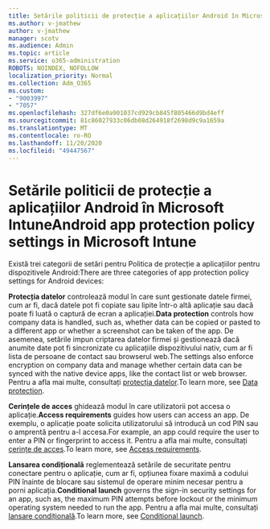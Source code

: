 ```yaml
---
title: Setările politicii de protecție a aplicațiilor Android în Microsoft Intune
ms.author: v-jmathew
author: v-jmathew
manager: scotv
ms.audience: Admin
ms.topic: article
ms.service: o365-administration
ROBOTS: NOINDEX, NOFOLLOW
localization_priority: Normal
ms.collection: Adm_O365
ms.custom:
- "9003997"
- "7057"
ms.openlocfilehash: 327df6e0a901037cd929cb845f805466d9bd4eff
ms.sourcegitcommit: 81c86027933c06db08d264918f2698d9c9a1659a
ms.translationtype: MT
ms.contentlocale: ro-RO
ms.lasthandoff: 11/20/2020
ms.locfileid: "49447567"
---
```

# <a name="android-app-protection-policy-settings-in-microsoft-intune"></a><span data-ttu-id="f52d4-102">Setările politicii de protecție a aplicațiilor Android în Microsoft Intune</span><span class="sxs-lookup"><span data-stu-id="f52d4-102">Android app protection policy settings in Microsoft Intune</span></span>

<span data-ttu-id="f52d4-103">Există trei categorii de setări pentru Politica de protecție a aplicațiilor pentru dispozitivele Android:</span><span class="sxs-lookup"><span data-stu-id="f52d4-103">There are three categories of app protection policy settings for Android devices:</span></span>

<span data-ttu-id="f52d4-104">**Protecția datelor** controlează modul în care sunt gestionate datele firmei, cum ar fi, dacă datele pot fi copiate sau lipite într-o altă aplicație sau dacă poate fi luată o captură de ecran a aplicației.</span><span class="sxs-lookup"><span data-stu-id="f52d4-104">**Data protection** controls how company data is handled, such as, whether data can be copied or pasted to a different app or whether a screenshot can be taken of the app.</span></span> <span data-ttu-id="f52d4-105">De asemenea, setările impun criptarea datelor firmei și gestionează dacă anumite date pot fi sincronizate cu aplicațiile dispozitivului nativ, cum ar fi lista de persoane de contact sau browserul web.</span><span class="sxs-lookup"><span data-stu-id="f52d4-105">The settings also enforce encryption on company data and manage whether certain data can be synced with the native device apps, like the contact list or web browser.</span></span> <span data-ttu-id="f52d4-106">Pentru a afla mai multe, consultați [protecția datelor](https://go.microsoft.com/fwlink/?linkid=2135259).</span><span class="sxs-lookup"><span data-stu-id="f52d4-106">To learn more, see [Data protection](https://go.microsoft.com/fwlink/?linkid=2135259).</span></span>

<span data-ttu-id="f52d4-107">**Cerințele de acces** ghidează modul în care utilizatorii pot accesa o aplicație.</span><span class="sxs-lookup"><span data-stu-id="f52d4-107">**Access requirements** guides how users can access an app.</span></span> <span data-ttu-id="f52d4-108">De exemplu, o aplicație poate solicita utilizatorului să introducă un cod PIN sau o amprentă pentru a-l accesa.</span><span class="sxs-lookup"><span data-stu-id="f52d4-108">For example, an app could require the user to enter a PIN or fingerprint to access it.</span></span> <span data-ttu-id="f52d4-109">Pentru a afla mai multe, consultați [cerințe de acces](https://go.microsoft.com/fwlink/?linkid=2135260).</span><span class="sxs-lookup"><span data-stu-id="f52d4-109">To learn more, see [Access requirements](https://go.microsoft.com/fwlink/?linkid=2135260).</span></span>

<span data-ttu-id="f52d4-110">**Lansarea condițională** reglementează setările de securitate pentru conectare pentru o aplicație, cum ar fi, opțiunea fixare maximă a codului PIN înainte de blocare sau sistemul de operare minim necesar pentru a porni aplicația.</span><span class="sxs-lookup"><span data-stu-id="f52d4-110">**Conditional launch** governs the sign-in security settings for an app, such as, the maximum PIN attempts before lockout or the minimum operating system needed to run the app.</span></span> <span data-ttu-id="f52d4-111">Pentru a afla mai multe, consultați [lansare condițională](https://go.microsoft.com/fwlink/?linkid=2135507).</span><span class="sxs-lookup"><span data-stu-id="f52d4-111">To learn more, see [Conditional launch](https://go.microsoft.com/fwlink/?linkid=2135507).</span></span>
